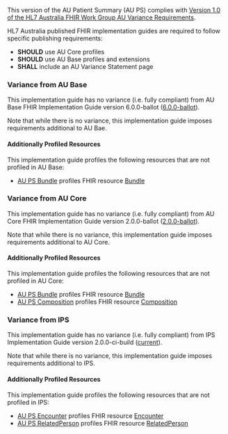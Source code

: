 This version of the AU Patient Summary (AU PS) complies with [Version 1.0 of the HL7 Australia FHIR Work Group AU Variance Requirements](https://hl7.org.au/fhir/HL7%20AU%20Variance%20Requirements%20v1.0.pdf).

HL7 Australia published FHIR implementation guides are required to follow specific publishing requirements:
- **SHOULD** use AU Core profiles
- **SHOULD** use AU Base profiles and extensions
- **SHALL** include an AU Variance Statement page


### Variance from AU Base
This implementation guide has no variance (i.e. fully compliant) from AU Base FHIR Implementation Guide version 6.0.0-ballot ([6.0.0-ballot](https://hl7.org.au/fhir/6.0.0-ballot/index.html)).

Note that while there is no variance, this implementation guide imposes requirements additional to AU Bae.

#### Additionally Profiled Resources

This implementation guide profiles the following resources that are not profiled in AU Base:

- [AU PS Bundle](StructureDefinition-au-ps-bundle.html) profiles FHIR resource [Bundle](http://hl7.org/fhir/R4/bundle.html)


### Variance from AU Core
This implementation guide has no variance (i.e. fully compliant) from AU Core FHIR Implementation Guide version 2.0.0-ballot ([2.0.0-ballot](https://hl7.org.au/fhir/core/2.0.0-ballot/index.html)). 

Note that while there is no variance, this implementation guide imposes requirements additional to AU Core.

#### Additionally Profiled Resources

This implementation guide profiles the following resources that are not profiled in AU Core:

- [AU PS Bundle](StructureDefinition-au-ps-bundle.html) profiles FHIR resource [Bundle](http://hl7.org/fhir/R4/bundle.html)
- [AU PS Composition](StructureDefinition-au-ps-composition.html) profiles FHIR resource [Composition](http://hl7.org/fhir/R4/composition.html)


### Variance from IPS
This implementation guide has no variance (i.e. fully compliant) from IPS Implementation Guide version 2.0.0-ci-build ([current](https://build.fhir.org/ig/HL7/fhir-ips)).

Note that while there is no variance, this implementation guide imposes requirements additional to IPS.

#### Additionally Profiled Resources

This implementation guide profiles the following resources that are not profiled in IPS:

- [AU PS Encounter](StructureDefinition-au-ps-encounter.html) profiles FHIR resource [Encounter](http://hl7.org/fhir/R4/encounter.html)
- [AU PS RelatedPerson](StructureDefinition-au-ps-relatedperson.html) profiles FHIR resource [RelatedPerson](http://hl7.org/fhir/R4/relatedperson.html)
